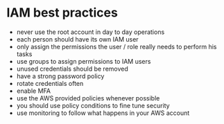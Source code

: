 # IAM best practices

- never use the root account in day to day operations
- each person should have its own IAM user
- only assign the permissions the user / role really needs to perform his tasks
- use groups to assign permissions to IAM users
- unused credentials should be removed
- have a strong password policy
- rotate credentials often
- enable MFA
- use the AWS provided policies whenever possible
- you should use policy conditions to fine tune security
- use monitoring to follow what happens in your AWS account


